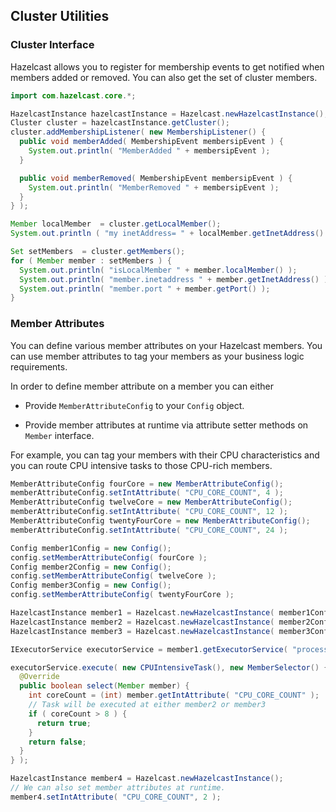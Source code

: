 

## Cluster Utilities


### Cluster Interface

Hazelcast allows you to register for membership events to get notified when members added or removed. You can also get the set of cluster members.

```java
import com.hazelcast.core.*;

HazelcastInstance hazelcastInstance = Hazelcast.newHazelcastInstance();
Cluster cluster = hazelcastInstance.getCluster();
cluster.addMembershipListener( new MembershipListener() {
  public void memberAdded( MembershipEvent membersipEvent ) {
    System.out.println( "MemberAdded " + membersipEvent );
  }

  public void memberRemoved( MembershipEvent membersipEvent ) {
    System.out.println( "MemberRemoved " + membersipEvent );
  }
} );

Member localMember  = cluster.getLocalMember();
System.out.println ( "my inetAddress= " + localMember.getInetAddress() );

Set setMembers  = cluster.getMembers();
for ( Member member : setMembers ) {
  System.out.println( "isLocalMember " + member.localMember() );
  System.out.println( "member.inetaddress " + member.getInetAddress() );
  System.out.println( "member.port " + member.getPort() );
}
```


### Member Attributes
You can define various member attributes on your Hazelcast members. You can use member attributes to tag your members as your business logic requirements.

In order to define member attribute on a member you can either

- Provide `MemberAttributeConfig` to your `Config` object.

- Provide member attributes at runtime via attribute setter methods on `Member` interface.

For example, you can tag your members with their CPU characteristics and you can route CPU intensive tasks to those CPU-rich members.

```java
MemberAttributeConfig fourCore = new MemberAttributeConfig();
memberAttributeConfig.setIntAttribute( "CPU_CORE_COUNT", 4 );
MemberAttributeConfig twelveCore = new MemberAttributeConfig();
memberAttributeConfig.setIntAttribute( "CPU_CORE_COUNT", 12 );
MemberAttributeConfig twentyFourCore = new MemberAttributeConfig();
memberAttributeConfig.setIntAttribute( "CPU_CORE_COUNT", 24 );

Config member1Config = new Config();
config.setMemberAttributeConfig( fourCore );
Config member2Config = new Config();
config.setMemberAttributeConfig( twelveCore );
Config member3Config = new Config();
config.setMemberAttributeConfig( twentyFourCore );

HazelcastInstance member1 = Hazelcast.newHazelcastInstance( member1Config );
HazelcastInstance member2 = Hazelcast.newHazelcastInstance( member2Config );
HazelcastInstance member3 = Hazelcast.newHazelcastInstance( member3Config );

IExecutorService executorService = member1.getExecutorService( "processor" );

executorService.execute( new CPUIntensiveTask(), new MemberSelector() {
  @Override
  public boolean select(Member member) {
    int coreCount = (int) member.getIntAttribute( "CPU_CORE_COUNT" );
    // Task will be executed at either member2 or member3
    if ( coreCount > 8 ) { 
      return true;
    }
    return false;
  }
} );

HazelcastInstance member4 = Hazelcast.newHazelcastInstance();
// We can also set member attributes at runtime.
member4.setIntAttribute( "CPU_CORE_COUNT", 2 );
```
